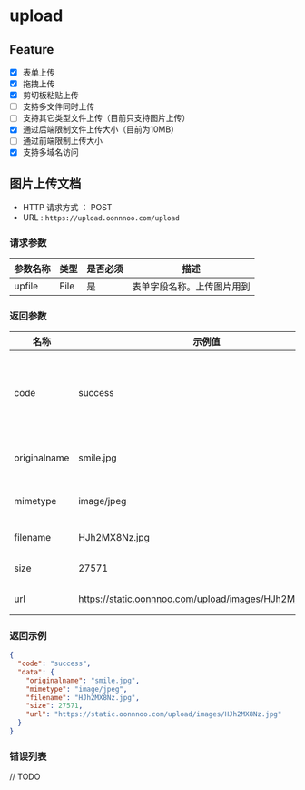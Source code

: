 # upload

## Feature

- [X] 表单上传
- [X] 拖拽上传
- [X] 剪切板粘贴上传
- [ ] 支持多文件同时上传
- [ ] 支持其它类型文件上传（目前只支持图片上传）
- [X] 通过后端限制文件上传大小（目前为10MB）
- [ ] 通过前端限制上传大小
- [X] 支持多域名访问

## 图片上传文档

- HTTP 请求方式 ：	POST
- URL : `https://upload.oonnnoo.com/upload`

### 请求参数

| 参数名称 | 类型 | 是否必须 | 描述 |
| --- | --- | --- | --- |
| upfile | File |	 是 | 表单字段名称。上传图片用到 |

### 返回参数

| 名称 | 示例值 | 描述 |
| --- | --- | --- |
| code | success | 上传文件状态。正常情况为 success。出现错误时为 error |
| originalname | smile.jpg|上传文件时所用的文件名 |
| mimetype | image/jpeg|上传文件的 mimetype |
| filename | HJh2MX8Nz.jpg|上传后的文件名 |
| size | 27571 | 上传文件的大小 |
| url | https://static.oonnnoo.com/upload/images/HJh2MX8Nz.jpg | 图片服务器地址 |

### 返回示例

```json
{
  "code": "success",
  "data": {
    "originalname": "smile.jpg",
    "mimetype": "image/jpeg",
    "filename": "HJh2MX8Nz.jpg",
    "size": 27571,
    "url": "https://static.oonnnoo.com/upload/images/HJh2MX8Nz.jpg"
  }
}
```

### 错误列表
 // TODO
